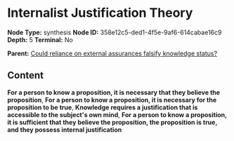 # Internalist Justification Theory

**Node Type:** synthesis
**Node ID:** 358e12c5-ded1-4f5e-9af6-614cabae16c9
**Depth:** 5
**Terminal:** No

**Parent:** [Could reliance on external assurances falsify knowledge status?](could-reliance-on-external-assurances-falsify-knowledge-status-antithesis-8e434d1f-6586-4178-b39f-b472d8942f41.md)

## Content

**For a person to know a proposition, it is necessary that they believe the proposition**, **For a person to know a proposition, it is necessary for the proposition to be true**, **Knowledge requires a justification that is accessible to the subject's own mind**, **For a person to know a proposition, it is sufficient that they believe the proposition, the proposition is true, and they possess internal justification**
